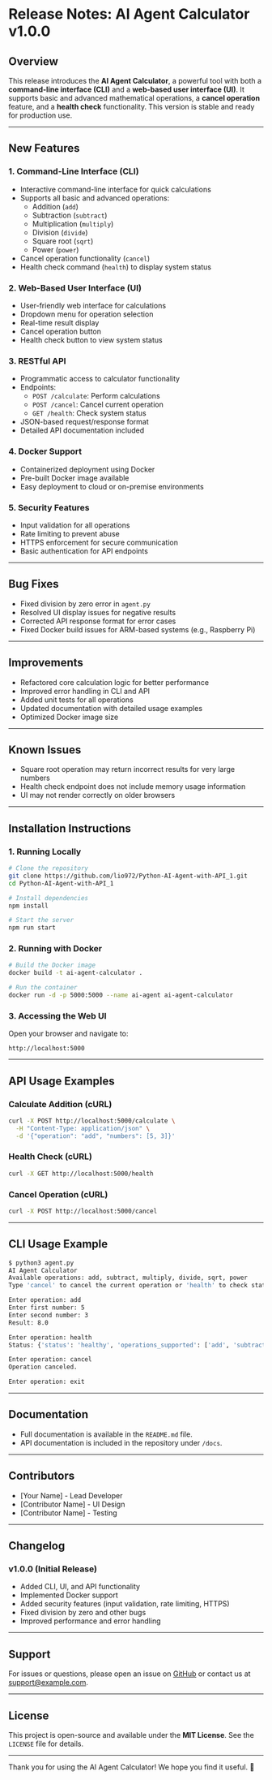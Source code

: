 # Release Notes: AI Agent Calculator v1.0.0

## Overview
This release introduces the **AI Agent Calculator**, a powerful tool with both a **command-line interface (CLI)** and a **web-based user interface (UI)**. It supports basic and advanced mathematical operations, a **cancel operation** feature, and a **health check** functionality. This version is stable and ready for production use.

---

## New Features

### 1. **Command-Line Interface (CLI)**
- Interactive command-line interface for quick calculations
- Supports all basic and advanced operations:
  - Addition (`add`)
  - Subtraction (`subtract`)
  - Multiplication (`multiply`)
  - Division (`divide`)
  - Square root (`sqrt`)
  - Power (`power`)
- Cancel operation functionality (`cancel`)
- Health check command (`health`) to display system status

### 2. **Web-Based User Interface (UI)**
- User-friendly web interface for calculations
- Dropdown menu for operation selection
- Real-time result display
- Cancel operation button
- Health check button to view system status

### 3. **RESTful API**
- Programmatic access to calculator functionality
- Endpoints:
  - `POST /calculate`: Perform calculations
  - `POST /cancel`: Cancel current operation
  - `GET /health`: Check system status
- JSON-based request/response format
- Detailed API documentation included

### 4. **Docker Support**
- Containerized deployment using Docker
- Pre-built Docker image available
- Easy deployment to cloud or on-premise environments

### 5. **Security Features**
- Input validation for all operations
- Rate limiting to prevent abuse
- HTTPS enforcement for secure communication
- Basic authentication for API endpoints

---

## Bug Fixes
- Fixed division by zero error in `agent.py`
- Resolved UI display issues for negative results
- Corrected API response format for error cases
- Fixed Docker build issues for ARM-based systems (e.g., Raspberry Pi)

---

## Improvements
- Refactored core calculation logic for better performance
- Improved error handling in CLI and API
- Added unit tests for all operations
- Updated documentation with detailed usage examples
- Optimized Docker image size

---

## Known Issues
- Square root operation may return incorrect results for very large numbers
- Health check endpoint does not include memory usage information
- UI may not render correctly on older browsers

---

## Installation Instructions

### 1. Running Locally
```bash
# Clone the repository
git clone https://github.com/lio972/Python-AI-Agent-with-API_1.git
cd Python-AI-Agent-with-API_1

# Install dependencies
npm install

# Start the server
npm run start
```

### 2. Running with Docker
```bash
# Build the Docker image
docker build -t ai-agent-calculator .

# Run the container
docker run -d -p 5000:5000 --name ai-agent ai-agent-calculator
```

### 3. Accessing the Web UI
Open your browser and navigate to:
```
http://localhost:5000
```

---

## API Usage Examples

### Calculate Addition (cURL)
```bash
curl -X POST http://localhost:5000/calculate \
  -H "Content-Type: application/json" \
  -d '{"operation": "add", "numbers": [5, 3]}'
```

### Health Check (cURL)
```bash
curl -X GET http://localhost:5000/health
```

### Cancel Operation (cURL)
```bash
curl -X POST http://localhost:5000/cancel
```

---

## CLI Usage Example
```bash
$ python3 agent.py
AI Agent Calculator
Available operations: add, subtract, multiply, divide, sqrt, power
Type 'cancel' to cancel the current operation or 'health' to check status.

Enter operation: add
Enter first number: 5
Enter second number: 3
Result: 8.0

Enter operation: health
Status: {'status': 'healthy', 'operations_supported': ['add', 'subtract', 'multiply', 'divide', 'sqrt', 'power'], 'current_operation': 'add'}

Enter operation: cancel
Operation canceled.

Enter operation: exit
```

---

## Documentation
- Full documentation is available in the `README.md` file.
- API documentation is included in the repository under `/docs`.

---

## Contributors
- [Your Name] - Lead Developer
- [Contributor Name] - UI Design
- [Contributor Name] - Testing

---

## Changelog
### v1.0.0 (Initial Release)
- Added CLI, UI, and API functionality
- Implemented Docker support
- Added security features (input validation, rate limiting, HTTPS)
- Fixed division by zero and other bugs
- Improved performance and error handling

---

## Support
For issues or questions, please open an issue on [GitHub](https://github.com/lio972/Python-AI-Agent-with-API_1/issues) or contact us at [support@example.com](mailto:support@example.com).

---

## License
This project is open-source and available under the **MIT License**. See the `LICENSE` file for details.

---

Thank you for using the AI Agent Calculator! We hope you find it useful. 🚀
